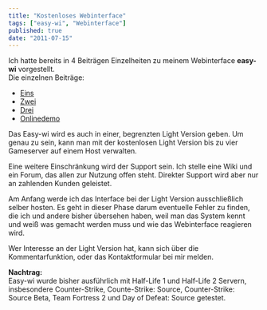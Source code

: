 ```yaml
---
title: "Kostenloses Webinterface"
tags: ["easy-wi", "Webinterface"]
published: true
date: "2011-07-15"
---
```


Ich hatte bereits in 4 Beiträgen Einzelheiten zu meinem Webinterface **easy-wi** vorgestellt.  
Die einzelnen Beiträge:

- [Eins](/gameserver-webinterface/)
- [Zwei](/gameserver-webinterface-nr-2/)
- [Drei](/gameserver-webinterface-nr-3/)
- [Onlinedemo](/gameserver-webinterface-nr-4/)

Das Easy-wi wird es auch in einer, begrenzten Light Version geben. Um genau zu sein, kann man mit der kostenlosen Light Version bis zu vier Gameserver auf einem Host verwalten.

Eine weitere Einschränkung wird der Support sein. Ich stelle eine Wiki und ein Forum, das allen zur Nutzung offen steht. Direkter Support wird aber nur an zahlenden Kunden geleistet.

Am Anfang werde ich das Interface bei der Light Version ausschließlich selber hosten. Es geht in dieser Phase darum eventuelle Fehler zu finden, die ich und andere bisher übersehen haben, weil man das System kennt und weiß was gemacht werden muss und wie das Webinterface reagieren wird.

Wer Interesse an der Light Version hat, kann sich über die Kommentarfunktion, oder das Kontaktformular bei mir melden.

**Nachtrag:**  
Easy-wi wurde bisher ausführlich mit Half-Life 1 und Half-Life 2 Servern, insbesondere Counter-Strike, Counte-Strike: Source, Counter-Strike: Source Beta, Team Fortress 2 und Day of Defeat: Source getestet.


